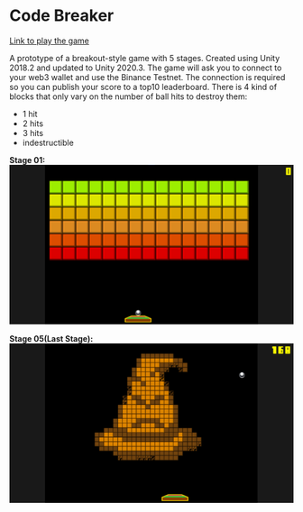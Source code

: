 # Code Breaker
[Link to play the game](https://play.unity.com/mg/other/builds-yp-5)


A prototype of a breakout-style game with 5 stages. Created using Unity 2018.2 and updated to Unity 2020.3. The game will ask you to connect to your web3 wallet and use the Binance Testnet. The connection is required so you can publish your score to a top10 leaderboard. There is 4 kind of blocks that only vary on the number of ball hits to destroy them:
- 1 hit 
- 2 hits
- 3 hits
- indestructible


**Stage 01:** ![stage01](Imagens/Fase_01.png)

**Stage 05(Last Stage):** ![stage05](Imagens/Fase_05.png)

